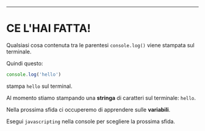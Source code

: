 ---

# CE L'HAI FATTA!

Qualsiasi cosa contenuta tra le parentesi `console.log()` viene stampata sul terminale.

Quindi questo:

```js
console.log('hello')
```

stampa `hello` sul terminal.

Al momento stiamo stampando una **stringa** di caratteri sul terminale: `hello`.

Nella prossima sfida ci occuperemo di apprendere sulle **variabili**.

Esegui `javascripting` nella console per scegliere la prossima sfida.
